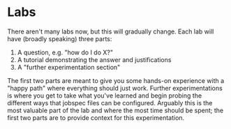 # Labs

There aren't many labs now, but this will gradually change. Each lab will have (broadly speaking) three parts:

1. A question, e.g. "how do I do X?"
1. A tutorial demonstrating the answer and justifications
1. A "further experimentation section"

The first two parts are meant to give you some hands-on experience with a "happy path" where everything should just work. Further experimentations is where you get to take what you've learned and begin probing the different ways that jobspec files can be configured. Arguably this is the most valuable part of the lab and where the most time should be spent; the first two parts are to provide context for this experimentation.

